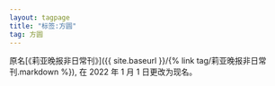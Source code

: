 ```yaml
---
layout: tagpage
title: "标签:方圆"
tag: 方圆
---
```


原名[《莉亚晚报非日常刊》]({{ site.baseurl }}/{% link tag/莉亚晚报非日常刊.markdown %}), 在 2022 年 1 月 1 日更改为现名。
